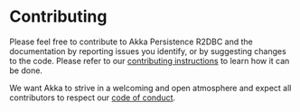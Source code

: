 # Contributing 

Please feel free to contribute to Akka Persistence R2DBC and the documentation by reporting issues you identify, or by suggesting changes to the code. 
Please refer to our [contributing instructions](https://github.com/akka/akka/blob/main/CONTRIBUTING.md) to learn how it can be done.

We want Akka to strive in a welcoming and open atmosphere and expect all contributors to respect our [code of conduct](https://www.lightbend.com/conduct).
